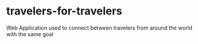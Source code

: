 # travelers-for-travelers
Web Application used to connect between travelers from around the world with the same goal
